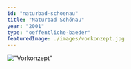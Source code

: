```yaml
---
id: "naturbad-schoenau"
title: "Naturbad Schönau"
year: "2001"
type: "oeffentliche-baeder"
featuredImage: ./images/vorkonzept.jpg
---
```


!["Vorkonzept"](./images/vorkonzept.jpg)